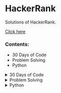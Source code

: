 # HackerRank

Solutions of HackerRank.

[Click here](https://sasank174.github.io/HackerRank/ "link")

### Contents:

- 30 Days of Code
- Problem Solving
- Python

<details>
  <summary>30 Days of Code</summary>
  
  ## **30 Days of Code**

| NAME                                            |                                                                  Link                                                                  |
| :---------------------------------------------- | :------------------------------------------------------------------------------------------------------------------------------------: |
| Day_0_Hello,\_World.py                          |             [code](https://github.com/sasank174/HackerRank/blob/main/30%20Days%20of%20Code/Day_0_Hello%2C_World.py "code")             |
| Day_1_Data_Types.py                             |               [code](https://github.com/sasank174/HackerRank/blob/main/30%20Days%20of%20Code/Day_1_Data_Types.py "code")               |
| Day_2_Operators.py                              |               [code](https://github.com/sasank174/HackerRank/blob/main/30%20Days%20of%20Code/Day_2_Operators.py "code")                |
| Day_3_Intro_to_Conditional_Statements.py        |    [code](https://github.com/sasank174/HackerRank/blob/main/30%20Days%20of%20Code/Day_3_Intro_to_Conditional_Statements.py "code")     |
| Day_4_Class_vs_Instance.py                      |           [code](https://github.com/sasank174/HackerRank/blob/main/30%20Days%20of%20Code/Day_4_Class_vs_Instance.py "code")            |
| Day_5_Loops.py                                  |                 [code](https://github.com/sasank174/HackerRank/blob/main/30%20Days%20of%20Code/Day_5_Loops.py "code")                  |
| Day_6_Let's_Review.py                           |              [code](https://github.com/sasank174/HackerRank/blob/main/30%20Days%20of%20Code/Day_6_Let's_Review.py "code")              |
| Day_7_Arrays.py                                 |                 [code](https://github.com/sasank174/HackerRank/blob/main/30%20Days%20of%20Code/Day_7_Arrays.py "code")                 |
| Day_8_Dictionaries_and_Maps.py                  |         [code](https://github.com/sasank174/HackerRank/blob/main/30%20Days%20of%20Code/Day_8_Dictionaries_and_Maps.py "code")          |
| Day_9_Recursion_3.py                            |              [code](https://github.com/sasank174/HackerRank/blob/main/30%20Days%20of%20Code/Day_9_Recursion_3.py "code")               |
| Day_10_Binary_Numbers.py                        |            [code](https://github.com/sasank174/HackerRank/blob/main/30%20Days%20of%20Code/Day_10_Binary_Numbers.py "code")             |
| Day_11_2D_Arrays.py                             |               [code](https://github.com/sasank174/HackerRank/blob/main/30%20Days%20of%20Code/Day_11_2D_Arrays.py "code")               |
| Day_12_Inheritance.py                           |              [code](https://github.com/sasank174/HackerRank/blob/main/30%20Days%20of%20Code/Day_12_Inheritance.py "code")              |
| Day_13_Abstract_Classes.py                      |           [code](https://github.com/sasank174/HackerRank/blob/main/30%20Days%20of%20Code/Day_13_Abstract_Classes.py "code")            |
| Day_14_Scope.py                                 |                 [code](https://github.com/sasank174/HackerRank/blob/main/30%20Days%20of%20Code/Day_14_Scope.py "code")                 |
| Day_15_Linked_List.py                           |              [code](https://github.com/sasank174/HackerRank/blob/main/30%20Days%20of%20Code/Day_15_Linked_List.py "code")              |
| Day_16_Exceptions_String_to_Integer.py          |     [code](https://github.com/sasank174/HackerRank/blob/main/30%20Days%20of%20Code/Day_16_Exceptions_String_to_Integer.py "code")      |
| Day_17_More_Exceptions.py                       |            [code](https://github.com/sasank174/HackerRank/blob/main/30%20Days%20of%20Code/Day_17_More_Exceptions.py "code")            |
| Day_18_Queues_and_Stacks.py                     |           [code](https://github.com/sasank174/HackerRank/blob/main/30%20Days%20of%20Code/Day_18_Queues_and_Stacks.py "code")           |
| Day_19_Interfaces.py                            |              [code](https://github.com/sasank174/HackerRank/blob/main/30%20Days%20of%20Code/Day_19_Interfaces.py "code")               |
| Day_20_Sorting.py                               |                [code](https://github.com/sasank174/HackerRank/blob/main/30%20Days%20of%20Code/Day_20_Sorting.py "code")                |
| Day_21_Generics.cpp                             |               [code](https://github.com/sasank174/HackerRank/blob/main/30%20Days%20of%20Code/Day_21_Generics.cpp "code")               |
| Day_22_Binary_Search_Trees.py                   |          [code](https://github.com/sasank174/HackerRank/blob/main/30%20Days%20of%20Code/Day_22_Binary_Search_Trees.py "code")          |
| Day_23_BST_Level_Order_Traversal.py             |       [code](https://github.com/sasank174/HackerRank/blob/main/30%20Days%20of%20Code/Day_23_BST_Level_Order_Traversal.py "code")       |
| Day_24_More_Linked_Lists.py                     |           [code](https://github.com/sasank174/HackerRank/blob/main/30%20Days%20of%20Code/Day_24_More_Linked_Lists.py "code")           |
| Day_25_Running_Time_and_Complexity.py           |      [code](https://github.com/sasank174/HackerRank/blob/main/30%20Days%20of%20Code/Day_25_Running_Time_and_Complexity.py "code")      |
| Day_26_Nested_Logic.py                          |             [code](https://github.com/sasank174/HackerRank/blob/main/30%20Days%20of%20Code/Day_26_Nested_Logic.py "code")              |
| Day_27_Testing.py                               |                [code](https://github.com/sasank174/HackerRank/blob/main/30%20Days%20of%20Code/Day_27_Testing.py "code")                |
| Day_28_RegEx_Patterns_and_Intro_to_Databases.py | [code](https://github.com/sasank174/HackerRank/blob/main/30%20Days%20of%20Code/Day_28_RegEx_Patterns_and_Intro_to_Databases.py "code") |
| Day_29_Bitwise_AND.py                           |              [code](https://github.com/sasank174/HackerRank/blob/main/30%20Days%20of%20Code/Day_29_Bitwise_AND.py "code")              |

</details>

<details>
  <summary>Problem Solving</summary>
  
  ## **Problem Solving**
  |	NAME	|	Link	|
|	:------------	|	:---------------:	|
|       Solve_Me_First.py   |	[code](https://github.com/sasank174/HackerRank/blob/main/Problem%20Solving/Solve_Me_First.py "code")	|
|       Simple_Array_Sum.py   |	[code](https://github.com/sasank174/HackerRank/blob/main/Problem%20Solving/Simple_Array_Sum.py "code")	|
|       Compare_the_Triplets.py   |	[code](https://github.com/sasank174/HackerRank/blob/main/Problem%20Solving/Compare_the_Triplets.py "code")	|
|       A_Very_Big_Sum.py   |	[code](https://github.com/sasank174/HackerRank/blob/main/Problem%20Solving/A_Very_Big_Sum.py "code")	|
|       Diagonal_Difference.py   |	[code](https://github.com/sasank174/HackerRank/blob/main/Problem%20Solving/Diagonal_Difference.py "code")	|
|       Plus_Minus.py   |	[code](https://github.com/sasank174/HackerRank/blob/main/Problem%20Solving/Plus_Minus.py "code")	|
|       Staircase.py   |	[code](https://github.com/sasank174/HackerRank/blob/main/Problem%20Solving/Staircase.py "code")	|
|       Mini_Max_Sum.py   |	[code](https://github.com/sasank174/HackerRank/blob/main/Problem%20Solving/Mini_Max_Sum.py "code")	|
|       Birthday_Cake_Candles.py   |	[code](https://github.com/sasank174/HackerRank/blob/main/Problem%20Solving/Birthday_Cake_Candles.py "code")	|
|       Time_Conversion.py   |	[code](https://github.com/sasank174/HackerRank/blob/main/Problem%20Solving/Time_Conversion.py "code")	|
|       Grading_Students.py   |	[code](https://github.com/sasank174/HackerRank/blob/main/Problem%20Solving/Grading_Students.py "code")	|
|       Apple_and_Orange.py   |	[code](https://github.com/sasank174/HackerRank/blob/main/Problem%20Solving/Apple_and_Orange.py "code")	|
|       Number_Line_Jumps.py   |	[code](https://github.com/sasank174/HackerRank/blob/main/Problem%20Solving/Number_Line_Jumps.py "code")	|
|       Between_Two_Sets.py   |	[code](https://github.com/sasank174/HackerRank/blob/main/Problem%20Solving/Between_Two_Sets.py "code")	|
|       Subarray_Division.py   |	[code](https://github.com/sasank174/HackerRank/blob/main/Problem%20Solving/Subarray_Division.py "code")	|
|       Divisible_Sum_Pairs.py   |	[code](https://github.com/sasank174/HackerRank/blob/main/Problem%20Solving/Divisible_Sum_Pairs.py "code")	|
|       Breaking_the_Records.py   |	[code](https://github.com/sasank174/HackerRank/blob/main/Problem%20Solving/Breaking_the_Records.py "code")	|
|       Migratory_Birds.py   |	[code](https://github.com/sasank174/HackerRank/blob/main/Problem%20Solving/Migratory_Birds.py "code")	|
|       Day_of_the_Programmer.py   |	[code](https://github.com/sasank174/HackerRank/blob/main/Problem%20Solving/Day_of_the_Programmer.py "code")	|
|       Bill_Division.py   |	[code](https://github.com/sasank174/HackerRank/blob/main/Problem%20Solving/Bill_Division.py "code")	|
|       Sales_by_Match.py   |	[code](https://github.com/sasank174/HackerRank/blob/main/Problem%20Solving/Sales_by_Match.py "code")	|
|       Drawing_Book.py   |	[code](https://github.com/sasank174/HackerRank/blob/main/Problem%20Solving/Drawing_Book.py "code")	|
|       Counting_Valleys.py   |	[code](https://github.com/sasank174/HackerRank/blob/main/Problem%20Solving/Counting_Valleys.py "code")	|
|       Electronics_Shop.py   |	[code](https://github.com/sasank174/HackerRank/blob/main/Problem%20Solving/Electronics_Shop.py "code")	|
|       Cats_and_a_Mouse.py   |	[code](https://github.com/sasank174/HackerRank/blob/main/Problem%20Solving/Cats_and_a_Mouse.py "code")	|
|       Picking_Numbers.py   |	[code](https://github.com/sasank174/HackerRank/blob/main/Problem%20Solving/Picking_Numbers.py "code")	|
|       Climbing_the_Leaderboard.py   |	[code](https://github.com/sasank174/HackerRank/blob/main/Problem%20Solving/Climbing_the_Leaderboard.py "code")	|
|       The_Hurdle_Race.py   |	[code](https://github.com/sasank174/HackerRank/blob/main/Problem%20Solving/The_Hurdle_Race.py "code")	|
|       Designer_PDF_Viewer.py   |	[code](https://github.com/sasank174/HackerRank/blob/main/Problem%20Solving/Designer_PDF_Viewer.py "code")	|
|       Utopian_Tree.py   |	[code](https://github.com/sasank174/HackerRank/blob/main/Problem%20Solving/Utopian_Tree.py "code")	|
|       Angry_Professor.py   |	[code](https://github.com/sasank174/HackerRank/blob/main/Problem%20Solving/Angry_Professor.py "code")	|
|       Beautiful_Days_at_the_Movies.py   |	[code](https://github.com/sasank174/HackerRank/blob/main/Problem%20Solving/Beautiful_Days_at_the_Movies.py "code")	|
|       Sequence_Equation.py   |	[code](https://github.com/sasank174/HackerRank/blob/main/Problem%20Solving/Sequence_Equation.py "code")	|
|       Save_the_Prisoner.py   |	[code](https://github.com/sasank174/HackerRank/blob/main/Problem%20Solving/Save_the_Prisoner.py "code")	|
|       Circular_Array_Rotation.py   |	[code](https://github.com/sasank174/HackerRank/blob/main/Problem%20Solving/Circular_Array_Rotation.py "code")	|
|       Jumping_on_the_Clouds_Revisited.py   |	[code](https://github.com/sasank174/HackerRank/blob/main/Problem%20Solving/Jumping_on_the_Clouds_Revisited.py "code")	|
|       Viral_Advertising.py   |	[code](https://github.com/sasank174/HackerRank/blob/main/Problem%20Solving/Viral_Advertising.py "code")	|
|       Find_Digits.py   |	[code](https://github.com/sasank174/HackerRank/blob/main/Problem%20Solving/Find_Digits.py "code")	|
|       Extra_Long_Factorials.py   |	[code](https://github.com/sasank174/HackerRank/blob/main/Problem%20Solving/Extra_Long_Factorials.py "code")	|
|       Library_Fine.py   |	[code](https://github.com/sasank174/HackerRank/blob/main/Problem%20Solving/Library_Fine.py "code")	|
|       Cut_the_sticks.py   |	[code](https://github.com/sasank174/HackerRank/blob/main/Problem%20Solving/Cut_the_sticks.py "code")	|
|       Non_Divisible_Subset.py   |	[code](https://github.com/sasank174/HackerRank/blob/main/Problem%20Solving/Non_Divisible_Subset.py "code")	|
|       Repeated_String.py   |	[code](https://github.com/sasank174/HackerRank/blob/main/Problem%20Solving/Repeated_String.py "code")	|
|       Forming_a_Magic_Square.py   |	[code](https://github.com/sasank174/HackerRank/blob/main/Problem%20Solving/Forming_a_Magic_Square.py "code")	|
|       Append_and_Delete.py   |	[code](https://github.com/sasank174/HackerRank/blob/main/Problem%20Solving/Append_and_Delete.py "code")	|
</details>

<details>
  <summary>Python</summary>
  
  ## **Python**

| NAME                           |                                                  Link                                                  |
| :----------------------------- | :----------------------------------------------------------------------------------------------------: |
| Arithmetic_Operators.py        |    [code](https://github.com/sasank174/HackerRank/blob/main/Python/Arithmetic_Operators.py "code")     |
| Find_a_string.py               |        [code](https://github.com/sasank174/HackerRank/blob/main/Python/Find_a_string.py "code")        |
| Find_the_Runner_Up_Score!.py   |  [code](https://github.com/sasank174/HackerRank/blob/main/Python/Find_the_Runner_Up_Score!.py "code")  |
| Finding_the_percentage.py      |   [code](https://github.com/sasank174/HackerRank/blob/main/Python/Finding_the_percentage.py "code")    |
| List_Comprehensions.py         |     [code](https://github.com/sasank174/HackerRank/blob/main/Python/List_Comprehensions.py "code")     |
| Lists.py                       |            [code](https://github.com/sasank174/HackerRank/blob/main/Python/Lists.py "code")            |
| Loops.py                       |            [code](https://github.com/sasank174/HackerRank/blob/main/Python/Loops.py "code")            |
| Mutations.py                   |          [code](https://github.com/sasank174/HackerRank/blob/main/Python/Mutations.py "code")          |
| Nested_Lists.py                |        [code](https://github.com/sasank174/HackerRank/blob/main/Python/Nested_Lists.py "code")         |
| Print_Function.py              |       [code](https://github.com/sasank174/HackerRank/blob/main/Python/Print_Function.py "code")        |
| Python_Division.py             |       [code](https://github.com/sasank174/HackerRank/blob/main/Python/Python_Division.py "code")       |
| Python_If-Else.py              |       [code](https://github.com/sasank174/HackerRank/blob/main/Python/Python_If-Else.py "code")        |
| Say_Hello_World_With_Python.py | [code](https://github.com/sasank174/HackerRank/blob/main/Python/Say_Hello_World_With_Python.py "code") |
| String_Split_and_Join.py       |    [code](https://github.com/sasank174/HackerRank/blob/main/Python/String_Split_and_Join.py "code")    |
| String_Validators.py           |      [code](https://github.com/sasank174/HackerRank/blob/main/Python/String_Validators.py "code")      |
| sWAP_cASE.py                   |          [code](https://github.com/sasank174/HackerRank/blob/main/Python/sWAP_cASE.py "code")          |
| Text_Alignment.py              |       [code](https://github.com/sasank174/HackerRank/blob/main/Python/Text_Alignment.py "code")        |
| Text_Wrap.py                   |          [code](https://github.com/sasank174/HackerRank/blob/main/Python/Text_Wrap.py "code")          |
| Tuples.py                      |           [code](https://github.com/sasank174/HackerRank/blob/main/Python/Tuples.py "code")            |
| What's_Your_Name.py            |      [code](https://github.com/sasank174/HackerRank/blob/main/Python/What's_Your_Name.py "code")       |
| Write_a_function.py            |      [code](https://github.com/sasank174/HackerRank/blob/main/Python/Write_a_function.py "code")       |
| The_Minion_Game.py             |       [code](https://github.com/sasank174/HackerRank/blob/main/Python/The_Minion_Game.py "code")       |
| String_Formatting.py           |      [code](https://github.com/sasank174/HackerRank/blob/main/Python/String_Formatting.py "code")      |
| Merge_the_Tools!.py            |      [code](https://github.com/sasank174/HackerRank/blob/main/Python/Merge_the_Tools!.py "code")       |
| itertools.product().py         |    [code](<https://github.com/sasank174/HackerRank/blob/main/Python/itertools.product().py> "code")    |
| itertools.permutations().py    | [code](<https://github.com/sasank174/HackerRank/blob/main/Python/itertools.permutations().py> "code")  |
| itertools.combinations().py    | [code](<https://github.com/sasank174/HackerRank/blob/main/Python/itertools.combinations().py> "code")  |
| Designer_Door_Mat.py           |      [code](https://github.com/sasank174/HackerRank/blob/main/Python/Designer_Door_Mat.py "code")      |
| Compress_the_String!.py        |    [code](https://github.com/sasank174/HackerRank/blob/main/Python/Compress_the_String!.py "code")     |
| Capitalize!.py                 |         [code](https://github.com/sasank174/HackerRank/blob/main/Python/Capitalize!.py "code")         |
| Alphabet_Rangoli.py            |      [code](https://github.com/sasank174/HackerRank/blob/main/Python/Alphabet_Rangoli.py "code")       |

</details>
